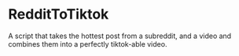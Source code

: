 # RedditToTiktok
A script that takes the hottest post from a subreddit, and a video and combines them into a perfectly tiktok-able video.
